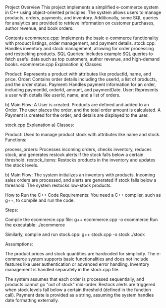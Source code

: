 Project Overview
This project implements a simplified e-commerce system in C++ using object-oriented principles. The system allows users to manage products, orders, payments, and inventory. Additionally, some SQL queries for analytics are provided to retrieve information on customer purchases, author revenue, and book orders.

Contents
ecommerce.cpp: Implements the basic e-commerce functionality with product listings, order management, and payment details.
stock.cpp: Handles inventory and stock management, allowing for order processing and restocking products.
SQL Queries: Includes example SQL queries to fetch useful data such as top customers, author revenue, and high-demand books.
ecommerce.cpp Explanation
a) Classes:

Product: Represents a product with attributes like productId, name, and price.
Order: Contains order details including the userId, a list of products, and the order status.
Payment: Handles payment information for an order, including paymentId, orderId, amount, and paymentDate.
User: Represents a user with details like userId, name, and a list of orders.

b) Main Flow:
A User is created.
Products are defined and added to an Order.
The user places the order, and the total order amount is calculated.
A Payment is created for the order, and details are displayed to the user.

stock.cpp Explanation
a) Classes:

Product: Used to manage product stock with attributes like name and stock.
Functions:

process_orders: Processes incoming orders, checks inventory, reduces stock, and generates restock alerts if the stock falls below a certain threshold.
restock_items: Restocks products in the inventory and updates the stock levels.

b) Main Flow:
The system initializes an inventory with products.
Incoming sales orders are processed, and alerts are generated if stock falls below a threshold.
The system restocks low-stock products.

How to Run the C++ Code
Requirements: You need a C++ compiler, such as g++, to compile and run the code.

Steps:

Compile the ecommerce.cpp file:
g++ ecommerce.cpp -o ecommerce
Run the executable:
./ecommerce

Similarly, compile and run stock.cpp:
g++ stock.cpp -o stock
./stock

Assumptions:

The product prices and stock quantities are hardcoded for simplicity.
The e-commerce system supports basic functionalities and does not include features like user authentication or advanced error handling.
Inventory management is handled separately in the stock.cpp file.

The system assumes that each order is processed sequentially, and products cannot go "out of stock" mid-order.
Restock alerts are triggered when stock levels fall below a certain threshold (defined in the function call).
Payment date is provided as a string, assuming the system handles date formatting externally.
